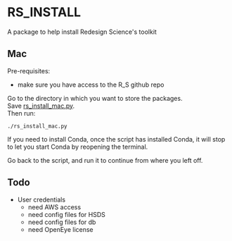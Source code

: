 

# RS_INSTALL


A package to help install Redesign Science's toolkit
 
## Mac

Pre-requisites:

  - make sure you have access to the R_S github repo

Go to the directory in which you want to store the packages.  
Save <a download href="https://raw.githubusercontent.com/RedesignScience/rs_install/main/rs_install_mac.py">rs_install_mac.py</a>.  
Then run:

    ./rs_install_mac.py

If you need to install Conda, once the script has installed Conda, it will stop
to let you start Conda by reopening the terminal.

Go back to the script, and run it to continue from where you left off.


## Todo
- User credentials
  - need AWS access
  - need config files for HSDS
  - need config files for db
  - need OpenEye license
